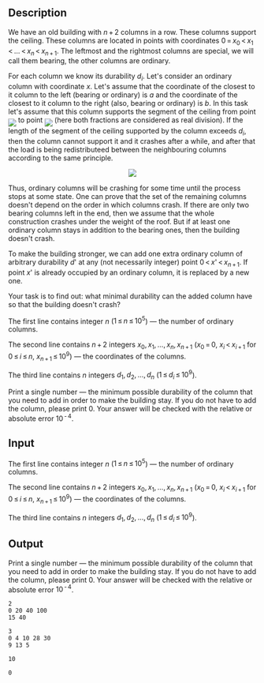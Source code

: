 ## Description

<div><p>We have an old building with <span class="tex-span"><i>n</i> + 2</span> columns in a row. These columns support the ceiling. These columns are located in points with coordinates <span class="tex-span">0 = <i>x</i><sub class="lower-index">0</sub> &lt; <i>x</i><sub class="lower-index">1</sub> &lt; ... &lt; <i>x</i><sub class="lower-index"><i>n</i></sub> &lt; <i>x</i><sub class="lower-index"><i>n</i> + 1</sub></span>. The leftmost and the rightmost columns are special, we will call them <span class="tex-font-style-it">bearing</span>, the other columns are <span class="tex-font-style-it">ordinary</span>. </p><p>For each column we know its durability <span class="tex-span"><i>d</i><sub class="lower-index"><i>i</i></sub></span>. Let's consider an ordinary column with coordinate <span class="tex-span"><i>x</i></span>. Let's assume that the coordinate of the closest to it column to the left (bearing or ordinary) is <span class="tex-span"><i>a</i></span> and the coordinate of the closest to it column to the right (also, bearing or ordinary) is <span class="tex-span"><i>b</i></span>. In this task let's assume that this column supports the segment of the ceiling from point <img align="middle" class="tex-formula" src="file://KvsPYnNG.png" style="max-width: 100.0%;max-height: 100.0%;"> to point <img align="middle" class="tex-formula" src="file://oDXUfVLp.png" style="max-width: 100.0%;max-height: 100.0%;"> (here both fractions are considered as real division). If the length of the segment of the ceiling supported by the column exceeds <span class="tex-span"><i>d</i><sub class="lower-index"><i>i</i></sub></span>, then the column cannot support it and it crashes after a while, and after that the load is being redistributeed between the neighbouring columns according to the same principle.</p><center> <img class="tex-graphics" src="file://PsFrOQ63.png" style="max-width: 100.0%;max-height: 100.0%;"> </center><p>Thus, ordinary columns will be crashing for some time until the process stops at some state. One can prove that the set of the remaining columns doesn't depend on the order in which columns crash. If there are only two bearing columns left in the end, then we assume that the whole construction crashes under the weight of the roof. But if at least one ordinary column stays in addition to the bearing ones, then the building doesn't crash.</p><p>To make the building stronger, we can add one extra ordinary column of arbitrary durability <span class="tex-span"><i>d</i>'</span> at any (not necessarily integer) point <span class="tex-span">0 &lt; <i>x</i>' &lt; <i>x</i><sub class="lower-index"><i>n</i> + 1</sub></span>. If point <span class="tex-span"><i>x</i>'</span> is already occupied by an ordinary column, it is replaced by a new one.</p><p>Your task is to find out: what minimal durability can the added column have so that the building doesn't crash?</p></div><div class="input-specification"><p>The first line contains integer <span class="tex-span"><i>n</i></span> (<span class="tex-span">1 ≤ <i>n</i> ≤ 10<sup class="upper-index">5</sup></span>) — the number of ordinary columns.</p><p>The second line contains <span class="tex-span"><i>n</i> + 2</span> integers <span class="tex-span"><i>x</i><sub class="lower-index">0</sub>, <i>x</i><sub class="lower-index">1</sub>, ..., <i>x</i><sub class="lower-index"><i>n</i></sub>, <i>x</i><sub class="lower-index"><i>n</i> + 1</sub></span> (<span class="tex-span"><i>x</i><sub class="lower-index">0</sub> = 0</span>, <span class="tex-span"><i>x</i><sub class="lower-index"><i>i</i></sub> &lt; <i>x</i><sub class="lower-index"><i>i</i> + 1</sub></span> for <span class="tex-span">0 ≤ <i>i</i> ≤ <i>n</i></span>, <span class="tex-span"><i>x</i><sub class="lower-index"><i>n</i> + 1</sub> ≤ 10<sup class="upper-index">9</sup></span>) — the coordinates of the columns.</p><p>The third line contains <span class="tex-span"><i>n</i></span> integers <span class="tex-span"><i>d</i><sub class="lower-index">1</sub>, <i>d</i><sub class="lower-index">2</sub>, ..., <i>d</i><sub class="lower-index"><i>n</i></sub></span> (<span class="tex-span">1 ≤ <i>d</i><sub class="lower-index"><i>i</i></sub> ≤ 10<sup class="upper-index">9</sup></span>).</p></div><div class="output-specification"><p>Print a single number — the minimum possible durability of the column that you need to add in order to make the building stay. If you do not have to add the column, please print <span class="tex-span">0</span>. Your answer will be checked with the relative or absolute error <span class="tex-span">10<sup class="upper-index"> - 4</sup></span>.</p></div>

## Input

<p>The first line contains integer <span class="tex-span"><i>n</i></span> (<span class="tex-span">1 ≤ <i>n</i> ≤ 10<sup class="upper-index">5</sup></span>) — the number of ordinary columns.</p><p>The second line contains <span class="tex-span"><i>n</i> + 2</span> integers <span class="tex-span"><i>x</i><sub class="lower-index">0</sub>, <i>x</i><sub class="lower-index">1</sub>, ..., <i>x</i><sub class="lower-index"><i>n</i></sub>, <i>x</i><sub class="lower-index"><i>n</i> + 1</sub></span> (<span class="tex-span"><i>x</i><sub class="lower-index">0</sub> = 0</span>, <span class="tex-span"><i>x</i><sub class="lower-index"><i>i</i></sub> &lt; <i>x</i><sub class="lower-index"><i>i</i> + 1</sub></span> for <span class="tex-span">0 ≤ <i>i</i> ≤ <i>n</i></span>, <span class="tex-span"><i>x</i><sub class="lower-index"><i>n</i> + 1</sub> ≤ 10<sup class="upper-index">9</sup></span>) — the coordinates of the columns.</p><p>The third line contains <span class="tex-span"><i>n</i></span> integers <span class="tex-span"><i>d</i><sub class="lower-index">1</sub>, <i>d</i><sub class="lower-index">2</sub>, ..., <i>d</i><sub class="lower-index"><i>n</i></sub></span> (<span class="tex-span">1 ≤ <i>d</i><sub class="lower-index"><i>i</i></sub> ≤ 10<sup class="upper-index">9</sup></span>).</p>

## Output

<p>Print a single number — the minimum possible durability of the column that you need to add in order to make the building stay. If you do not have to add the column, please print <span class="tex-span">0</span>. Your answer will be checked with the relative or absolute error <span class="tex-span">10<sup class="upper-index"> - 4</sup></span>.</p>





```input1
2
0 20 40 100
15 40

```




```input2
3
0 4 10 28 30
9 13 5

```




```output1
10

```




```output2
0

```


